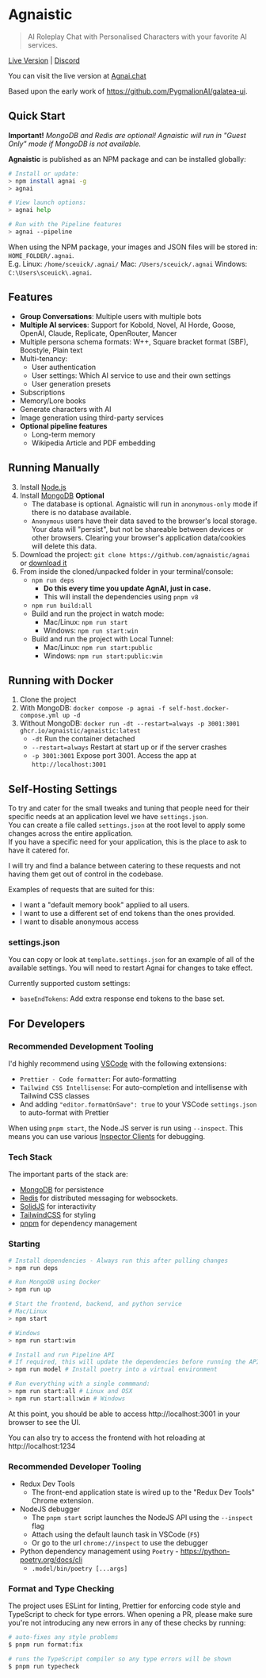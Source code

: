 # Agnaistic

> AI Roleplay Chat with Personalised Characters with your favorite AI services.

[Live Version](https://agnai.chat) | [Discord](https://discord.agnai.chat)

You can visit the live version at [Agnai.chat](https://agnai.chat)

Based upon the early work of https://github.com/PygmalionAI/galatea-ui.

## Quick Start

**Important!** _MongoDB and Redis are optional! Agnaistic will run in "Guest Only" mode if MongoDB is not available._

**Agnaistic** is published as an NPM package and can be installed globally:

```sh
# Install or update:
> npm install agnai -g
> agnai

# View launch options:
> agnai help

# Run with the Pipeline features
> agnai --pipeline

```

When using the NPM package, your images and JSON files will be stored in: `HOME_FOLDER/.agnai`.  
E.g. Linux: `/home/sceuick/.agnai/` Mac: `/Users/sceuick/.agnai` Windows: `C:\Users\sceuick\.agnai`.

## Features

- **Group Conversations**: Multiple users with multiple bots
- **Multiple AI services**: Support for Kobold, Novel, AI Horde, Goose, OpenAI, Claude, Replicate, OpenRouter, Mancer
- Multiple persona schema formats: W++, Square bracket format (SBF), Boostyle, Plain text
- Multi-tenancy:
  - User authentication
  - User settings: Which AI service to use and their own settings
  - User generation presets
- Subscriptions
- Memory/Lore books
- Generate characters with AI
- Image generation using third-party services
- **Optional pipeline features**
  - Long-term memory
  - Wikipedia Article and PDF embedding

## Running Manually

3. Install [Node.js](https://nodejs.org/en/download/)
4. Install [MongoDB](https://www.mongodb.com/docs/manual/installation/) **Optional**
   - The database is optional. Agnaistic will run in `anonymous-only` mode if there is no database available.
   - `Anonymous` users have their data saved to the browser's local storage. Your data will "persist", but not be shareable between devices or other browsers. Clearing your browser's application data/cookies will delete this data.
5. Download the project: `git clone https://github.com/agnaistic/agnai` or [download it](https://github.com/agnaistic/agnai/archive/refs/heads/dev.zip)
6. From inside the cloned/unpacked folder in your terminal/console:
   - `npm run deps`
     - **Do this every time you update AgnAI, just in case.**
     - This will install the dependencies using `pnpm v8`
   - `npm run build:all`
   - Build and run the project in watch mode:
     - Mac/Linux: `npm run start`
     - Windows: `npm run start:win`
   - Build and run the project with Local Tunnel:
     - Mac/Linux: `npm run start:public`
     - Windows: `npm run start:public:win`

## Running with Docker

1. Clone the project
2. With MongoDB: `docker compose -p agnai -f self-host.docker-compose.yml up -d`
3. Without MongoDB: `docker run -dt --restart=always -p 3001:3001 ghcr.io/agnaistic/agnaistic:latest`
   - `-dt` Run the container detached
   - `--restart=always` Restart at start up or if the server crashes
   - `-p 3001:3001` Expose port 3001. Access the app at `http://localhost:3001`

## Self-Hosting Settings

To try and cater for the small tweaks and tuning that people need for their specific needs at an application level we have `settings.json`.  
You can create a file called `settings.json` at the root level to apply some changes across the entire application.  
If you have a specific need for your application, this is the place to ask to have it catered for.

I will try and find a balance between catering to these requests and not having them get out of control in the codebase.

Examples of requests that are suited for this:

- I want a "default memory book" applied to all users.
- I want to use a different set of end tokens than the ones provided.
- I want to disable anonymous access

### settings.json

You can copy or look at `template.settings.json` for an example of all of the available settings. You will need to restart Agnai for changes to take effect.

Currently supported custom settings:

- `baseEndTokens`: Add extra response end tokens to the base set.

## For Developers

### Recommended Development Tooling

I'd highly recommend using [VSCode](https://code.visualstudio.com/) with the following extensions:

- `Prettier - Code formatter`: For auto-formatting
- `Tailwind CSS Intellisense`: For auto-completion and intellisense with Tailwind CSS classes
- And adding `"editor.formatOnSave": true` to your VSCode `settings.json` to auto-format with Prettier

When using `pnpm start`, the Node.JS server is run using `--inspect`. This means you can use various [Inspector Clients](https://nodejs.org/en/docs/guides/debugging-getting-started/#inspector-clients) for debugging.

### Tech Stack

The important parts of the stack are:

- [MongoDB](https://www.mongodb.com/docs/manual/installation/) for persistence
- [Redis](https://redis.io) for distributed messaging for websockets.
- [SolidJS](https://www.solidjs.com/) for interactivity
- [TailwindCSS](https://tailwindcss.com/) for styling
- [pnpm](https://pnpm.io/) for dependency management

### Starting

```bash
# Install dependencies - Always run this after pulling changes
> npm run deps

# Run MongoDB using Docker
> npm run up

# Start the frontend, backend, and python service
# Mac/Linux
> npm start

# Windows
> npm run start:win

# Install and run Pipeline API
# If required, this will update the dependencies before running the API
> npm run model # Install poetry into a virtual environment

# Run everything with a single commmand:
> npm run start:all # Linux and OSX
> npm run start:all:win # Windows
```

At this point, you should be able to access http://localhost:3001 in your browser to see the UI.

You can also try to access the frontend with hot reloading at http://localhost:1234

### Recommended Developer Tooling

- Redux Dev Tools
  - The front-end application state is wired up to the "Redux Dev Tools" Chrome extension.
- NodeJS debugger
  - The `pnpm start` script launches the NodeJS API using the `--inspect` flag
  - Attach using the default launch task in VSCode (`F5`)
  - Or go to the url `chrome://inspect` to use the debugger
- Python dependency management using `Poetry` - https://python-poetry.org/docs/cli
  - `.model/bin/poetry [...args]`

### Format and Type Checking

The project uses ESLint for linting, Prettier for enforcing code style and TypeScript to check for type errors. When opening a PR, please make sure you're not introducing any new errors in any of these checks by running:

```bash
# auto-fixes any style problems
$ pnpm run format:fix

# runs the TypeScript compiler so any type errors will be shown
$ pnpm run typecheck
```
